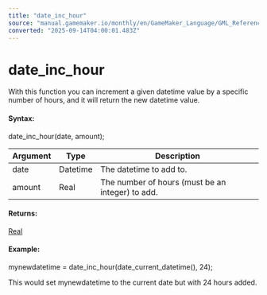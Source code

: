 ```yaml
---
title: "date_inc_hour"
source: "manual.gamemaker.io/monthly/en/GameMaker_Language/GML_Reference/Maths_And_Numbers/Date_And_Time/date_inc_hour.htm"
converted: "2025-09-14T04:00:01.483Z"
---
```


# date\_inc\_hour

With this function you can increment a given datetime value by a specific number of hours, and it will return the new datetime value.

#### Syntax:

date\_inc\_hour(date, amount);

| Argument | Type | Description |
| --- | --- | --- |
| date | Datetime | The datetime to add to. |
| amount | Real | The number of hours (must be an integer) to add. |

#### Returns:

[Real](../../../../../../../GameMaker_Language/GML_Overview/Data_Types.md)

#### Example:

mynewdatetime = date\_inc\_hour(date\_current\_datetime(), 24);

This would set mynewdatetime to the current date but with 24 hours added.